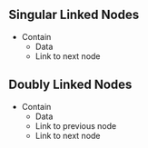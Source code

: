## Singular Linked Nodes
- Contain
	- Data
	- Link to next node

## Doubly Linked Nodes
- Contain
	- Data
	- Link to previous node
	- Link to next node